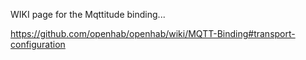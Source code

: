 WIKI page for the Mqttitude binding...

https://github.com/openhab/openhab/wiki/MQTT-Binding#transport-configuration
